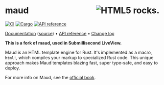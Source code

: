 # <img align="right" src="maud.png" alt="HTML5 rocks." title="HTML5 rocks."> maud 
[![CI](https://github.com/lambda-fairy/maud/workflows/CI/badge.svg)](https://github.com/lambda-fairy/maud/actions) 
[![Cargo](https://img.shields.io/crates/v/maud.svg)](https://crates.io/crates/maud) 
[![API reference](https://docs.rs/maud/badge.svg)](https://docs.rs/maud/)

[Documentation][book] ([source][booksrc]) •
[API reference][apiref] •
[Change log][changelog]

**This is a fork of maud, used in Submillisecond LiveView.**

Maud is an HTML template engine for Rust.
It's implemented as a macro, `html!`,
which compiles your markup to specialized Rust code.
This unique approach makes Maud templates
blazing fast, super type-safe, and easy to deploy.

For more info on Maud,
see the [official book][book].

[book]: https://maud.lambda.xyz/
[booksrc]: https://github.com/lambda-fairy/maud/tree/main/docs
[apiref]: https://docs.rs/maud/
[changelog]: https://github.com/lambda-fairy/maud/blob/main/CHANGELOG.md
